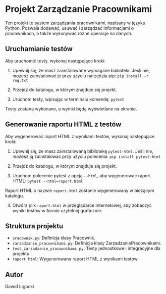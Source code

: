 # Projekt Zarządzanie Pracownikami

Ten projekt to system zarządzania pracownikami, napisany w języku Python. Pozwala dodawać, usuwać i zarządzać informacjami o pracownikach, a także wykonywać różne operacje na danych.

## Uruchamianie testów

Aby uruchomić testy, wykonaj następujące kroki:

1. Upewnij się, że masz zainstalowane wymagane biblioteki. Jeśli nie, możesz zainstalować je przy użyciu narzędzia pip: `pip install -r req.txt`

2. Przejdź do katalogu, w którym znajduje się projekt.

3. Uruchom testy, wpisując w terminalu komendę: `pytest`
   
Testy zostaną wykonane, a wyniki będą wyświetlane na ekranie.

## Generowanie raportu HTML z testów

Aby wygenerować raport HTML z wynikami testów, wykonaj następujące kroki:

1. Upewnij się, że masz zainstalowaną bibliotekę `pytest-html`. Jeśli nie, możesz ją zainstalować przy użyciu polecenia:
 `pip install pytest-html`

2. Przejdź do katalogu, w którym znajduje się projekt.

3. Uruchom polecenie pytest z opcją `--html`, aby wygenerować raport HTML: `pytest --html=raport.html`


Raport HTML o nazwie `raport.html` zostanie wygenerowany w bieżącym katalogu.

4. Otwórz plik `raport.html` w przeglądarce internetowej, aby zobaczyć wyniki testów w formie czytelnej graficznie.

## Struktura projektu

- `pracownik.py`: Definicja klasy Pracownik.
- `zarzadzanie_pracownikami.py`: Definicja klasy ZarzadzaniePracownikami.
- `test_zarzadzanie_pracownikami.py`: Testy jednostkowe i integracyjne dla projektu.
- `raport.html`: Wygenerowany raport HTML z wynikami testów.

## Autor

Dawid Ligocki






